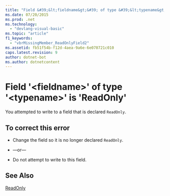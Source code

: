 ```yaml
---
title: "Field &#39;&lt;fieldname&gt;&#39; of type &#39;&lt;typename&gt;&#39; is &#39;ReadOnly&#39;"
ms.date: 07/20/2015
ms.prod: .net
ms.technology: 
  - "devlang-visual-basic"
ms.topic: "article"
f1_keywords: 
  - "vbrMissingMember_ReadOnlyField2"
ms.assetid: fb51f54b-f12d-4aea-9a6e-6e070721c010
caps.latest.revision: 9
author: dotnet-bot
ms.author: dotnetcontent
---
```

# Field &#39;&lt;fieldname&gt;&#39; of type &#39;&lt;typename&gt;&#39; is &#39;ReadOnly&#39;
You attempted to write to a field that is declared `ReadOnly`.  
  
## To correct this error  
  
-   Change the field so it is no longer declared `ReadOnly`.  
  
-   —or—  
  
-   Do not attempt to write to this field.  
  
## See Also  
 [ReadOnly](../../visual-basic/language-reference/modifiers/readonly.md)
